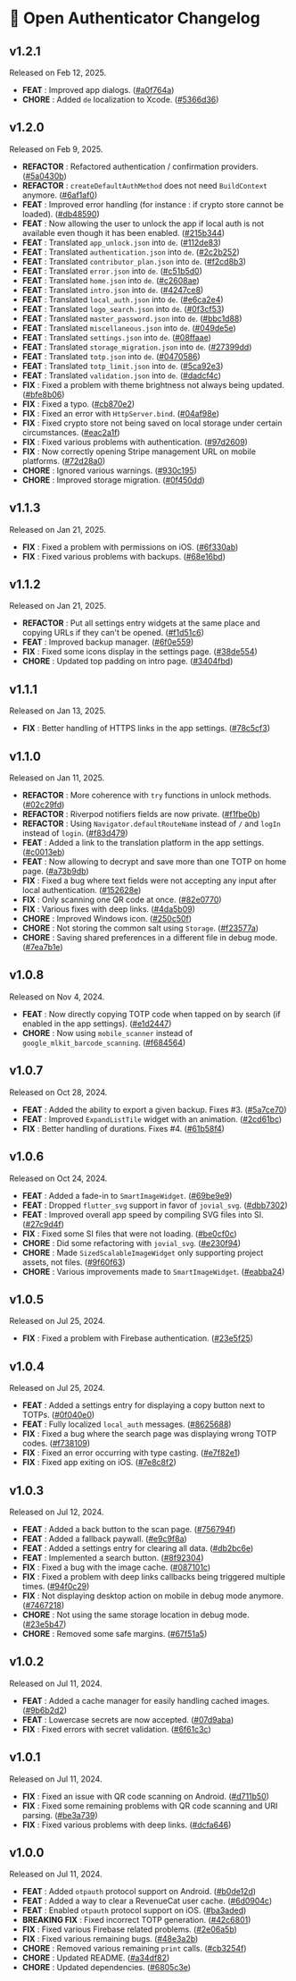 # 📰 Open Authenticator Changelog

## v1.2.1
Released on Feb 12, 2025.

* **FEAT** : Improved app dialogs. ([#a0f764a](https://github.com/Skyost/OpenAuthenticator/commit/a0f764a))
* **CHORE** : Added `de` localization to Xcode. ([#5366d36](https://github.com/Skyost/OpenAuthenticator/commit/5366d36))

## v1.2.0
Released on Feb 9, 2025.

* **REFACTOR** : Refactored authentication / confirmation providers. ([#5a0430b](https://github.com/Skyost/OpenAuthenticator/commit/5a0430b))
* **REFACTOR** : `createDefaultAuthMethod` does not need `BuildContext` anymore. ([#6af1af0](https://github.com/Skyost/OpenAuthenticator/commit/6af1af0))
* **FEAT** : Improved error handling (for instance : if crypto store cannot be loaded). ([#db48590](https://github.com/Skyost/OpenAuthenticator/commit/db48590))
* **FEAT** : Now allowing the user to unlock the app if local auth is not available even though it has been enabled. ([#215b344](https://github.com/Skyost/OpenAuthenticator/commit/215b344))
* **FEAT** : Translated `app_unlock.json` into `de`. ([#112de83](https://github.com/Skyost/OpenAuthenticator/commit/112de83))
* **FEAT** : Translated `authentication.json` into `de`. ([#2c2b252](https://github.com/Skyost/OpenAuthenticator/commit/2c2b252))
* **FEAT** : Translated `contributor_plan.json` into `de`. ([#f2cd8b3](https://github.com/Skyost/OpenAuthenticator/commit/f2cd8b3))
* **FEAT** : Translated `error.json` into `de`. ([#c51b5d0](https://github.com/Skyost/OpenAuthenticator/commit/c51b5d0))
* **FEAT** : Translated `home.json` into `de`. ([#c2608ae](https://github.com/Skyost/OpenAuthenticator/commit/c2608ae))
* **FEAT** : Translated `intro.json` into `de`. ([#4247ce8](https://github.com/Skyost/OpenAuthenticator/commit/4247ce8))
* **FEAT** : Translated `local_auth.json` into `de`. ([#e6ca2e4](https://github.com/Skyost/OpenAuthenticator/commit/e6ca2e4))
* **FEAT** : Translated `logo_search.json` into `de`. ([#0f3cf53](https://github.com/Skyost/OpenAuthenticator/commit/0f3cf53))
* **FEAT** : Translated `master_password.json` into `de`. ([#bbc1d88](https://github.com/Skyost/OpenAuthenticator/commit/bbc1d88))
* **FEAT** : Translated `miscellaneous.json` into `de`. ([#049de5e](https://github.com/Skyost/OpenAuthenticator/commit/049de5e))
* **FEAT** : Translated `settings.json` into `de`. ([#08ffaae](https://github.com/Skyost/OpenAuthenticator/commit/08ffaae))
* **FEAT** : Translated `storage_migration.json` into `de`. ([#27399dd](https://github.com/Skyost/OpenAuthenticator/commit/27399dd))
* **FEAT** : Translated `totp.json` into `de`. ([#0470586](https://github.com/Skyost/OpenAuthenticator/commit/0470586))
* **FEAT** : Translated `totp_limit.json` into `de`. ([#5ca92e3](https://github.com/Skyost/OpenAuthenticator/commit/5ca92e3))
* **FEAT** : Translated `validation.json` into `de`. ([#dadcf4c](https://github.com/Skyost/OpenAuthenticator/commit/dadcf4c))
* **FIX** : Fixed a problem with theme brightness not always being updated. ([#bfe8b06](https://github.com/Skyost/OpenAuthenticator/commit/bfe8b06))
* **FIX** : Fixed a typo. ([#cb870e2](https://github.com/Skyost/OpenAuthenticator/commit/cb870e2))
* **FIX** : Fixed an error with `HttpServer.bind`. ([#04af98e](https://github.com/Skyost/OpenAuthenticator/commit/04af98e))
* **FIX** : Fixed crypto store not being saved on local storage under certain circumstances. ([#eac2a1f](https://github.com/Skyost/OpenAuthenticator/commit/eac2a1f))
* **FIX** : Fixed various problems with authentication. ([#97d2609](https://github.com/Skyost/OpenAuthenticator/commit/97d2609))
* **FIX** : Now correctly opening Stripe management URL on mobile platforms. ([#72d28a0](https://github.com/Skyost/OpenAuthenticator/commit/72d28a0))
* **CHORE** : Ignored various warnings. ([#930c195](https://github.com/Skyost/OpenAuthenticator/commit/930c195))
* **CHORE** : Improved storage migration. ([#0f450dd](https://github.com/Skyost/OpenAuthenticator/commit/0f450dd))

## v1.1.3
Released on Jan 21, 2025.

* **FIX** : Fixed a problem with permissions on iOS. ([#6f330ab](https://github.com/Skyost/OpenAuthenticator/commit/6f330ab))
* **FIX** : Fixed various problems with backups. ([#68e16bd](https://github.com/Skyost/OpenAuthenticator/commit/68e16bd))

## v1.1.2
Released on Jan 21, 2025.

* **REFACTOR** : Put all settings entry widgets at the same place and copying URLs if they can't be opened. ([#f1d51c6](https://github.com/Skyost/OpenAuthenticator/commit/f1d51c6))
* **FEAT** : Improved backup manager. ([#6f0e559](https://github.com/Skyost/OpenAuthenticator/commit/6f0e559))
* **FIX** : Fixed some icons display in the settings page. ([#38de554](https://github.com/Skyost/OpenAuthenticator/commit/38de554))
* **CHORE** : Updated top padding on intro page. ([#3404fbd](https://github.com/Skyost/OpenAuthenticator/commit/3404fbd))

## v1.1.1
Released on Jan 13, 2025.

* **FIX** : Better handling of HTTPS links in the app settings. ([#78c5cf3](https://github.com/Skyost/OpenAuthenticator/commit/78c5cf3))

## v1.1.0
Released on Jan 11, 2025.

* **REFACTOR** : More coherence with `try` functions in unlock methods. ([#02c29fd](https://github.com/Skyost/OpenAuthenticator/commit/02c29fd))
* **REFACTOR** : Riverpod notifiers fields are now private. ([#f1fbe0b](https://github.com/Skyost/OpenAuthenticator/commit/f1fbe0b))
* **REFACTOR** : Using `Navigator.defaultRouteName` instead of `/` and `logIn` instead of `login`. ([#f83d479](https://github.com/Skyost/OpenAuthenticator/commit/f83d479))
* **FEAT** : Added a link to the translation platform in the app settings. ([#c0013eb](https://github.com/Skyost/OpenAuthenticator/commit/c0013eb))
* **FEAT** : Now allowing to decrypt and save more than one TOTP on home page. ([#a73b9db](https://github.com/Skyost/OpenAuthenticator/commit/a73b9db))
* **FIX** : Fixed a bug where text fields were not accepting any input after local authentication. ([#152628e](https://github.com/Skyost/OpenAuthenticator/commit/152628e))
* **FIX** : Only scanning one QR code at once. ([#82e0770](https://github.com/Skyost/OpenAuthenticator/commit/82e0770))
* **FIX** : Various fixes with deep links. ([#4da5b09](https://github.com/Skyost/OpenAuthenticator/commit/4da5b09))
* **CHORE** : Improved Windows icon. ([#250c50f](https://github.com/Skyost/OpenAuthenticator/commit/250c50f))
* **CHORE** : Not storing the common salt using `Storage`. ([#f23577a](https://github.com/Skyost/OpenAuthenticator/commit/f23577a))
* **CHORE** : Saving shared preferences in a different file in debug mode. ([#7ea7b1e](https://github.com/Skyost/OpenAuthenticator/commit/7ea7b1e))

## v1.0.8
Released on Nov 4, 2024.

* **FEAT** : Now directly copying TOTP code when tapped on by search (if enabled in the app settings). ([#e1d2447](https://github.com/Skyost/OpenAuthenticator/commit/e1d2447))
* **CHORE** : Now using `mobile_scanner` instead of `google_mlkit_barcode_scanning`. ([#f684564](https://github.com/Skyost/OpenAuthenticator/commit/f684564))

## v1.0.7
Released on Oct 28, 2024.

* **FEAT** : Added the ability to export a given backup. Fixes #3. ([#5a7ce70](https://github.com/Skyost/OpenAuthenticator/commit/5a7ce70))
* **FEAT** : Improved `ExpandListTile` widget with an animation. ([#2cd61bc](https://github.com/Skyost/OpenAuthenticator/commit/2cd61bc))
* **FIX** : Better handling of durations. Fixes #4. ([#61b58f4](https://github.com/Skyost/OpenAuthenticator/commit/61b58f4))

## v1.0.6
Released on Oct 24, 2024.

* **FEAT** : Added a fade-in to `SmartImageWidget`. ([#69be9e9](https://github.com/Skyost/OpenAuthenticator/commit/69be9e9))
* **FEAT** : Dropped `flutter_svg` support in favor of `jovial_svg`. ([#dbb7302](https://github.com/Skyost/OpenAuthenticator/commit/dbb7302))
* **FEAT** : Improved overall app speed by compiling SVG files into SI. ([#27c9d4f](https://github.com/Skyost/OpenAuthenticator/commit/27c9d4f))
* **FIX** : Fixed some SI files that were not loading. ([#be0cf0c](https://github.com/Skyost/OpenAuthenticator/commit/be0cf0c))
* **CHORE** : Did some refactoring with `jovial_svg`. ([#e230f94](https://github.com/Skyost/OpenAuthenticator/commit/e230f94))
* **CHORE** : Made `SizedScalableImageWidget` only supporting project assets, not files. ([#9f60f63](https://github.com/Skyost/OpenAuthenticator/commit/9f60f63))
* **CHORE** : Various improvements made to `SmartImageWidget`. ([#eabba24](https://github.com/Skyost/OpenAuthenticator/commit/eabba24))

## v1.0.5
Released on Jul 25, 2024.

* **FIX** : Fixed a problem with Firebase authentication. ([#23e5f25](https://github.com/Skyost/OpenAuthenticator/commit/23e5f25))

## v1.0.4
Released on Jul 25, 2024.

* **FEAT** : Added a settings entry for displaying a copy button next to TOTPs. ([#0f040e0](https://github.com/Skyost/OpenAuthenticator/commit/0f040e0))
* **FEAT** : Fully localized `local_auth` messages. ([#8625688](https://github.com/Skyost/OpenAuthenticator/commit/8625688))
* **FIX** : Fixed a bug where the search page was displaying wrong TOTP codes. ([#f738109](https://github.com/Skyost/OpenAuthenticator/commit/f738109))
* **FIX** : Fixed an error occurring with type casting. ([#e7f82e1](https://github.com/Skyost/OpenAuthenticator/commit/e7f82e1))
* **FIX** : Fixed app exiting on iOS. ([#7e8c8f2](https://github.com/Skyost/OpenAuthenticator/commit/7e8c8f2))

## v1.0.3
Released on Jul 12, 2024.

* **FEAT** : Added a back button to the scan page. ([#756794f](https://github.com/Skyost/OpenAuthenticator/commit/756794f))
* **FEAT** : Added a fallback paywall. ([#e9c9f8a](https://github.com/Skyost/OpenAuthenticator/commit/e9c9f8a))
* **FEAT** : Added a settings entry for clearing all data. ([#db2bc6e](https://github.com/Skyost/OpenAuthenticator/commit/db2bc6e))
* **FEAT** : Implemented a search button. ([#8f92304](https://github.com/Skyost/OpenAuthenticator/commit/8f92304))
* **FIX** : Fixed a bug with the image cache. ([#087101c](https://github.com/Skyost/OpenAuthenticator/commit/087101c))
* **FIX** : Fixed a problem with deep links callbacks being triggered multiple times. ([#94f0c29](https://github.com/Skyost/OpenAuthenticator/commit/94f0c29))
* **FIX** : Not displaying desktop action on mobile in debug mode anymore. ([#7467218](https://github.com/Skyost/OpenAuthenticator/commit/7467218))
* **CHORE** : Not using the same storage location in debug mode. ([#23e5b47](https://github.com/Skyost/OpenAuthenticator/commit/23e5b47))
* **CHORE** : Removed some safe margins. ([#67f51a5](https://github.com/Skyost/OpenAuthenticator/commit/67f51a5))

## v1.0.2
Released on Jul 11, 2024.

* **FEAT** : Added a cache manager for easily handling cached images. ([#9b6b2d2](https://github.com/Skyost/OpenAuthenticator/commit/9b6b2d2))
* **FEAT** : Lowercase secrets are now accepted. ([#07d9aba](https://github.com/Skyost/OpenAuthenticator/commit/07d9aba))
* **FIX** : Fixed errors with secret validation. ([#6f61c3c](https://github.com/Skyost/OpenAuthenticator/commit/6f61c3c))

## v1.0.1
Released on Jul 11, 2024.

* **FIX** : Fixed an issue with QR code scanning on Android. ([#d711b50](https://github.com/Skyost/OpenAuthenticator/commit/d711b50))
* **FIX** : Fixed some remaining problems with QR code scanning and URI parsing. ([#be3a739](https://github.com/Skyost/OpenAuthenticator/commit/be3a739))
* **FIX** : Fixed various problems with deep links. ([#dcfa646](https://github.com/Skyost/OpenAuthenticator/commit/dcfa646))

## v1.0.0
Released on Jul 11, 2024.

* **FEAT** : Added `otpauth` protocol support on Android. ([#b0de12d](https://github.com/Skyost/OpenAuthenticator/commit/b0de12d))
* **FEAT** : Added a way to clear a RevenueCat user cache. ([#6d0904c](https://github.com/Skyost/OpenAuthenticator/commit/6d0904c))
* **FEAT** : Enabled `otpauth` protocol support on iOS. ([#ba3aded](https://github.com/Skyost/OpenAuthenticator/commit/ba3aded))
* **BREAKING FIX** : Fixed incorrect TOTP generation. ([#42c6801](https://github.com/Skyost/OpenAuthenticator/commit/42c6801))
* **FIX** : Fixed various Firebase related problems. ([#2e06a5b](https://github.com/Skyost/OpenAuthenticator/commit/2e06a5b))
* **FIX** : Fixed various remaining bugs. ([#48e3a2b](https://github.com/Skyost/OpenAuthenticator/commit/48e3a2b))
* **CHORE** : Removed various remaining `print` calls. ([#cb3254f](https://github.com/Skyost/OpenAuthenticator/commit/cb3254f))
* **CHORE** : Updated README. ([#a34df82](https://github.com/Skyost/OpenAuthenticator/commit/a34df82))
* **CHORE** : Updated dependencies. ([#6805c3e](https://github.com/Skyost/OpenAuthenticator/commit/6805c3e))
